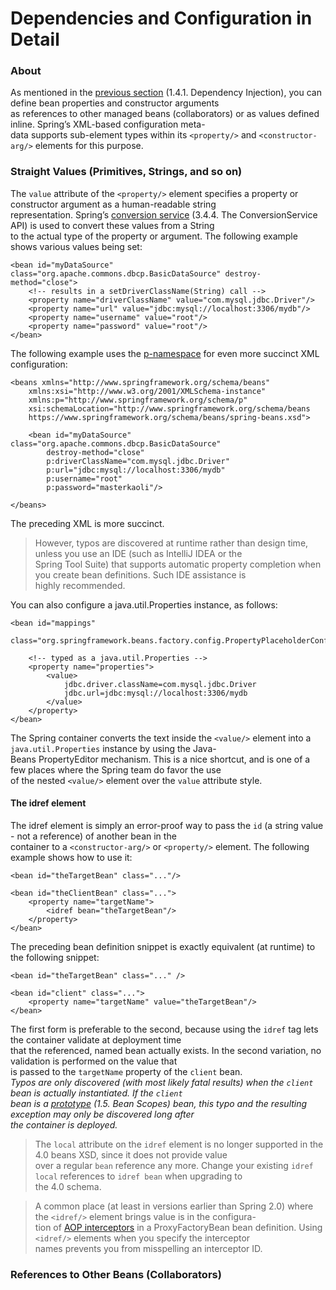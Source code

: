 # Dependencies and Configuration in Detail  

### About  
As mentioned in the [previous section](https://docs.spring.io/spring/docs/current/spring-framework-reference/core.html#beans-factory-collaborators)
(1.4.1. Dependency Injection), you can define bean properties and constructor arguments  
as references to other managed beans (collaborators) or as values defined inline. Spring’s XML-based configuration meta-  
data supports sub-element types within its `<property/>` and `<constructor-arg/>` elements for this purpose.  

### Straight Values (Primitives, Strings, and so on)  
The `value` attribute of the `<property/>` element specifies a property or constructor argument as a human-readable string  
representation. Spring’s [conversion service](https://docs.spring.io/spring/docs/current/spring-framework-reference/core.html#core-convert-ConversionService-API)
(3.4.4. The ConversionService API) is used to convert these values from a String  
to the actual type of the property or argument. The following example shows various values being set:  


```mxml
<bean id="myDataSource" class="org.apache.commons.dbcp.BasicDataSource" destroy-method="close">
    <!-- results in a setDriverClassName(String) call -->
    <property name="driverClassName" value="com.mysql.jdbc.Driver"/>
    <property name="url" value="jdbc:mysql://localhost:3306/mydb"/>
    <property name="username" value="root"/>
    <property name="password" value="root"/>
</bean>
```


The following example uses the [p-namespace](https://docs.spring.io/spring/docs/current/spring-framework-reference/core.html#beans-p-namespace)
for even more succinct XML configuration:  


```mxml
<beans xmlns="http://www.springframework.org/schema/beans"
    xmlns:xsi="http://www.w3.org/2001/XMLSchema-instance"
    xmlns:p="http://www.springframework.org/schema/p"
    xsi:schemaLocation="http://www.springframework.org/schema/beans
    https://www.springframework.org/schema/beans/spring-beans.xsd">

    <bean id="myDataSource" class="org.apache.commons.dbcp.BasicDataSource"
        destroy-method="close"
        p:driverClassName="com.mysql.jdbc.Driver"
        p:url="jdbc:mysql://localhost:3306/mydb"
        p:username="root"
        p:password="masterkaoli"/>

</beans>
```


The preceding XML is more succinct.  
>However, typos are discovered at runtime rather than design time, unless you use an IDE (such as IntelliJ IDEA or the  
Spring Tool Suite) that supports automatic property completion when you create bean definitions. Such IDE assistance is  
highly recommended.  

You can also configure a java.util.Properties instance, as follows:  


```mxml
<bean id="mappings"
    class="org.springframework.beans.factory.config.PropertyPlaceholderConfigurer">

    <!-- typed as a java.util.Properties -->
    <property name="properties">
        <value>
            jdbc.driver.className=com.mysql.jdbc.Driver
            jdbc.url=jdbc:mysql://localhost:3306/mydb
        </value>
    </property>
</bean>
```


The Spring container converts the text inside the `<value/>` element into a `java.util.Properties` instance by using the Java-  
Beans PropertyEditor mechanism. This is a nice shortcut, and is one of a few places where the Spring team do favor the use  
of the nested `<value/>` element over the `value` attribute style.  

#### The idref element  
The idref element is simply an error-proof way to pass the `id` (a string value - not a reference) of another bean in the  
container to a `<constructor-arg/>` or `<property/>` element. The following example shows how to use it:  


```mxml
<bean id="theTargetBean" class="..."/>

<bean id="theClientBean" class="...">
    <property name="targetName">
        <idref bean="theTargetBean"/>
    </property>
</bean>
```


The preceding bean definition snippet is exactly equivalent (at runtime) to the following snippet:  


```mxml
<bean id="theTargetBean" class="..." />

<bean id="client" class="...">
    <property name="targetName" value="theTargetBean"/>
</bean>
```


The first form is preferable to the second, because using the `idref` tag lets the container validate at deployment time  
that the referenced, named bean actually exists. In the second variation, no validation is performed on the value that  
is passed to the `targetName` property of the `client` bean.  
*Typos are only discovered (with most likely fatal results) when the `client` bean is actually instantiated. If the `client`  
bean is a [prototype](https://docs.spring.io/spring/docs/current/spring-framework-reference/core.html#beans-factory-scopes)
(1.5. Bean Scopes) bean, this typo and the resulting exception may only be discovered long after  
the container is deployed.*  
> The `local` attribute on the `idref` element is no longer supported in the 4.0 beans XSD, since it does not provide value  
over a regular `bean` reference any more. Change your existing `idref local` references to `idref bean` when upgrading to  
the 4.0 schema.  

>A common place (at least in versions earlier than Spring 2.0) where the `<idref/>` element brings value is in the configura-  
tion of [AOP interceptors](https://docs.spring.io/spring/docs/current/spring-framework-reference/core.html#aop-pfb-1)
in a ProxyFactoryBean bean definition. Using `<idref/>` elements when you specify the interceptor  
names prevents you from misspelling an interceptor ID.  

### References to Other Beans (Collaborators)  
